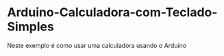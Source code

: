 # Arduino-Calculadora-com-Teclado-Simples

Neste exemplo é como usar uma calculadora usando o Arduino
